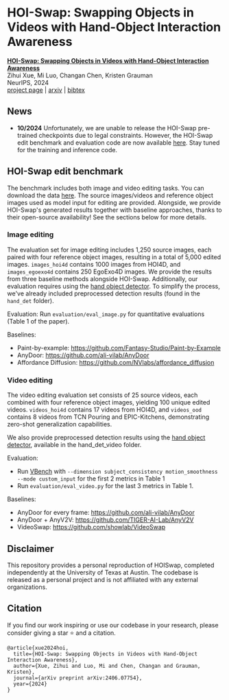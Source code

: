 
# HOI-Swap: Swapping Objects in Videos with Hand-Object Interaction Awareness

[**HOI-Swap: Swapping Objects in Videos with Hand-Object Interaction Awareness**](https://arxiv.org/abs/2406.07754)   
Zihui Xue, Mi Luo, Changan Chen, Kristen Grauman  
NeurIPS, 2024  
[project page](https://vision.cs.utexas.edu/projects/HOI-Swap/) | [arxiv](https://arxiv.org/abs/2406.07754) | [bibtex](#citation)

## News

- **10/2024** Unfortunately, we are unable to release the HOI-Swap pre-trained checkpoints due to legal constraints. However, the HOI-Swap edit benchmark and evaluation code are now available [here]((#hoi-swap-edit-benchmark)). Stay tuned for the training and inference code.

## HOI-Swap edit benchmark

The benchmark includes both image and video editing tasks. You can download the data [here](https://drive.google.com/file/d/1b0BpBXj6UVvL-PygpV-TEonsbU8nP-Pj/view?usp=share_link). The source images/videos and reference object images used as model input for editing are provided. Alongside, we provide HOI-Swap's generated results together with baseline approaches, thanks to their open-source availability! See the sections below for more details.

### Image editing

The evaluation set for image editing includes 1,250 source images, each paired with four reference object images, resulting in a total of 5,000 edited images. `images_hoi4d` contains 1000 images from HOI4D, and `images_egoexo4d` contains 250 EgoExo4D images. We provide the results from three baseline methods alongside HOI-Swap. Additionally, our evaluation requires using the [hand object detector](https://github.com/ddshan/hand_object_detector.git). To simplify the process, we've already included preprocessed detection results (found in the `hand_det` folder).

Evaluation: Run `evaluation/eval_image.py` for quantitative evaluations (Table 1 of the paper).

Baselines:

- Paint-by-example: https://github.com/Fantasy-Studio/Paint-by-Example
- AnyDoor: https://github.com/ali-vilab/AnyDoor
- Affordance Diffusion: https://github.com/NVlabs/affordance_diffusion

### Video editing
The video editing evaluation set consists of 25 source videos, each combined with four reference object images, yielding 100 unique edited videos. `videos_hoi4d` contains 17 videos from HOI4D, and `videos_ood` contains 8 videos from TCN Pouring and EPIC-Kitchens, demonstrating zero-shot generalization capabilities.

We also provide preprocessed detection results using the [hand object detector](https://github.com/ddshan/hand_object_detector.git), available in the hand_det_video folder.

Evaluation:

- Run [VBench](https://github.com/Vchitect/VBench) with `--dimension subject_consistency motion_smoothness --mode custom_input` for the first 2 metrics in Table 1
- Run `evaluation/eval_video.py` for the last 3 metrics in Table 1.

Baselines:

- AnyDoor for every frame: https://github.com/ali-vilab/AnyDoor
- AnyDoor + AnyV2V: https://github.com/TIGER-AI-Lab/AnyV2V
- VideoSwap: https://github.com/showlab/VideoSwap

## Disclaimer

This repository provides a personal reproduction of HOISwap, completed independently at the University of Texas at Austin. The codebase is released as a personal project and is not affiliated with any external organizations.

## Citation

If you find our work inspiring or use our codebase in your research, please consider giving a star ⭐ and a citation.

```
@article{xue2024hoi,
  title={HOI-Swap: Swapping Objects in Videos with Hand-Object Interaction Awareness},
  author={Xue, Zihui and Luo, Mi and Chen, Changan and Grauman, Kristen},
  journal={arXiv preprint arXiv:2406.07754},
  year={2024}
}
```